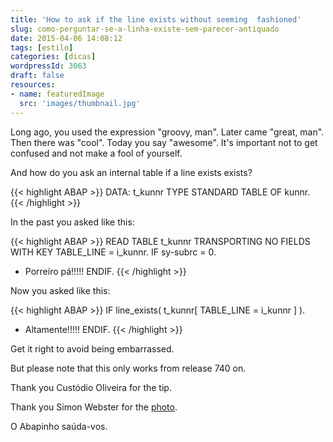 ```yaml
---
title: 'How to ask if the line exists without seeming  fashioned'
slug: como-perguntar-se-a-linha-existe-sem-parecer-antiquado
date: 2015-04-06 14:08:12
tags: [estilo]
categories: [dicas]
wordpressId: 3063
draft: false
resources:
- name: featuredImage
  src: 'images/thumbnail.jpg'
---
```

Long ago, you used the expression "groovy, man". Later came "great, man". Then there was "cool". Today you say "awesome". It's important not to get confused and not make a fool of yourself.

And how do you ask an internal table if a line exists exists?

<!--more-->


{{< highlight ABAP >}}
DATA: t_kunnr TYPE STANDARD TABLE OF kunnr.
{{< /highlight >}}

In the past you asked like this:

{{< highlight ABAP >}}
READ TABLE t_kunnr TRANSPORTING NO FIELDS WITH KEY TABLE_LINE = i_kunnr.
IF sy-subrc = 0.
* Porreiro pá!!!!!
ENDIF.
{{< /highlight >}}

Now you asked like this:

{{< highlight ABAP >}}
IF line_exists( t_kunnr[ TABLE_LINE = i_kunnr ] ).
* Altamente!!!!!
ENDIF.
{{< /highlight >}}

Get it right to avoid being embarrassed.

But please note that this only works from release 740 on.

Thank you Custódio Oliveira for the tip.

Thank you Simon Webster for the [photo][1].

O Abapinho saúda-vos.

   [1]: https://www.flickr.com/photos/12495774@N02/8395825574
